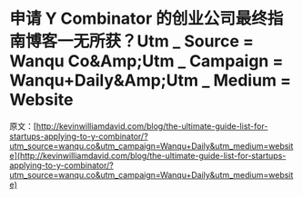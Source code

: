 # 申请 Y Combinator 的创业公司最终指南博客一无所获？Utm _ Source = Wanqu Co&Amp;Utm _ Campaign = Wanqu+Daily&Amp;Utm _ Medium = Website

原文：[http://kevinwilliamdavid.com/blog/the-ultimate-guide-list-for-startups-applying-to-y-combinator/?utm_source=wanqu.co&utm_campaign=Wanqu+Daily&utm_medium=website](http://kevinwilliamdavid.com/blog/the-ultimate-guide-list-for-startups-applying-to-y-combinator/?utm_source=wanqu.co&utm_campaign=Wanqu+Daily&utm_medium=website)